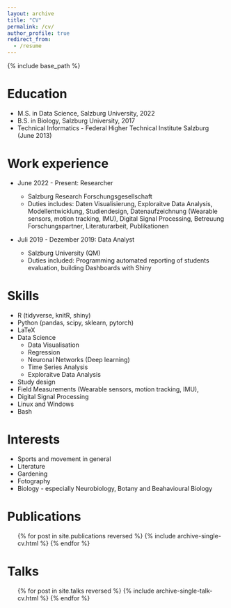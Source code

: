 ```yaml
---
layout: archive
title: "CV"
permalink: /cv/
author_profile: true
redirect_from:
  - /resume
---
```


{% include base_path %}

# Education

* M.S. in Data Science, Salzburg University, 2022
* B.S. in Biology, Salzburg University, 2017
* Technical Informatics - Federal Higher Technical Institute Salzburg (June 2013)

# Work experience

* June 2022 - Present: Researcher
  * Salzburg Research Forschungsgesellschaft
  * Duties includes:  Daten Visualisierung, Exploraitve Data Analysis, Modellentwicklung, Studiendesign, Datenaufzeichnung (Wearable sensors, motion tracking, IMU), Digital Signal Processing, Betreuung Forschungspartner, Literaturarbeit, Publikationen

* Juli 2019 - Dezember 2019: Data Analyst
  * Salzburg University (QM)
  * Duties included: Programming automated reporting of students evaluation, building Dashboards with Shiny
  
# Skills

* R (tidyverse, knitR, shiny)
* Python (pandas, scipy, sklearn, pytorch)
* LaTeX
* Data Science
  * Data Visualisation 
  * Regression
  * Neuronal Networks (Deep learning)
  * Time Series Analysis
  * Exploraitve Data Analysis
* Study design
* Field Measurements (Wearable sensors, motion tracking, IMU), 
* Digital Signal Processing
* Linux and Windows
* Bash


# Interests

* Sports and movement in general
* Literature
* Gardening
* Fotography
* Biology - especially Neurobiology, Botany and Beahavioural Biology


# Publications

  <ul>{% for post in site.publications reversed %}
    {% include archive-single-cv.html %}
  {% endfor %}</ul>
  
# Talks

  <ul>{% for post in site.talks reversed %}
    {% include archive-single-talk-cv.html  %}
  {% endfor %}</ul>
  

